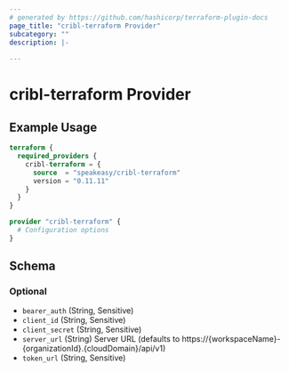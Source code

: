 ```yaml
---
# generated by https://github.com/hashicorp/terraform-plugin-docs
page_title: "cribl-terraform Provider"
subcategory: ""
description: |-
  
---
```


# cribl-terraform Provider



## Example Usage

```terraform
terraform {
  required_providers {
    cribl-terraform = {
      source  = "speakeasy/cribl-terraform"
      version = "0.11.11"
    }
  }
}

provider "cribl-terraform" {
  # Configuration options
}
```

<!-- schema generated by tfplugindocs -->
## Schema

### Optional

- `bearer_auth` (String, Sensitive)
- `client_id` (String, Sensitive)
- `client_secret` (String, Sensitive)
- `server_url` (String) Server URL (defaults to https://{workspaceName}-{organizationId}.{cloudDomain}/api/v1)
- `token_url` (String, Sensitive)
